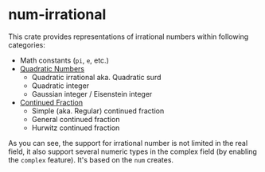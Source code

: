 # num-irrational

This crate provides representations of irrational numbers within following categories:
- Math constants (`pi`, `e`, etc.)
- [Quadratic Numbers](https://en.wikipedia.org/wiki/Algebraic_number#Examples)
    - Quadratic irrational aka. Quadratic surd
    - Quadratic integer
    - Gaussian integer / Eisenstein integer
- [Continued Fraction](https://en.wikipedia.org/wiki/Continued_fraction)
    - Simple (aka. Regular) continued fraction
    - General continued fraction
    - Hurwitz continued fraction

As you can see, the support for irrational number is not limited in the real field, it also support several
numeric types in the complex field (by enabling the `complex` feature). It's based on the `num` creates.
